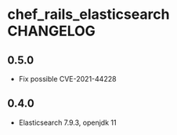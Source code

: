 chef_rails_elasticsearch CHANGELOG
========================

0.5.0
-----
- Fix possible CVE-2021-44228

0.4.0
-----
- Elasticsearch 7.9.3, openjdk 11
